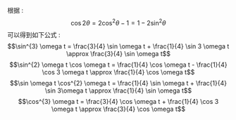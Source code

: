 根据 : 
$$\cos 2 \theta =  2 \cos^{2} \theta - 1 = 1 - 2 \sin ^{2} \theta$$
可以得到如下公式 : 
$$\sin^{3} \omega t =  \frac{3}{4} \sin  \omega t  + \frac{1}{4} \sin 3 \omega t \approx   \frac{3}{4} \sin \omega t$$
$$\sin^{2} \omega t \cos \omega t  = \frac{1}{4} \cos \omega t  - \frac{1}{4} \cos 3 \omega t \approx  \frac{1}{4}  \cos \omega t$$
$$\sin \omega t  \cos^{2} \omega t = \frac{1}{4}  \sin \omega t + \frac{1}{4} \sin 3\omega t \approx \frac{1}{4} \sin \omega t$$
$$\cos^{3} \omega t  = \frac{3}{4} \cos \omega t +  \frac{1}{4}   \cos 3 \omega  t \approx \frac{3}{4} \cos \omega t$$
